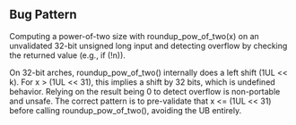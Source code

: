 ## Bug Pattern

Computing a power-of-two size with roundup_pow_of_two(x) on an unvalidated 32-bit unsigned long input and detecting overflow by checking the returned value (e.g., if (!n)).

On 32-bit arches, roundup_pow_of_two() internally does a left shift (1UL << k). For x > (1UL << 31), this implies a shift by 32 bits, which is undefined behavior. Relying on the result being 0 to detect overflow is non-portable and unsafe. The correct pattern is to pre-validate that x <= (1UL << 31) before calling roundup_pow_of_two(), avoiding the UB entirely.
